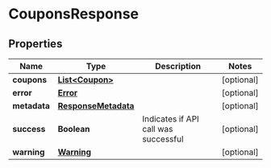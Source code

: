 

# CouponsResponse


## Properties

| Name | Type | Description | Notes |
|------------ | ------------- | ------------- | -------------|
|**coupons** | [**List&lt;Coupon&gt;**](Coupon.md) |  |  [optional] |
|**error** | [**Error**](Error.md) |  |  [optional] |
|**metadata** | [**ResponseMetadata**](ResponseMetadata.md) |  |  [optional] |
|**success** | **Boolean** | Indicates if API call was successful |  [optional] |
|**warning** | [**Warning**](Warning.md) |  |  [optional] |



